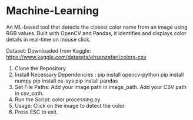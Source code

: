 # Machine-Learning

An ML-based tool that detects the closest color name from an image using RGB values. Built with OpenCV and Pandas, it identifies and displays color details in real-time on mouse click.

Dataset:
Downloaded from Kaggle: https://www.kaggle.com/datasets/ehsanzafari/colors-csv

1. Clone the Repository
2. Install Necessary Dependencies : pip install opencv-python
                                    pip install numpy
                                    pip install os-sys
                                    pip install pandas                             
3. Set File Paths: Add your image path in image_path.
                   Add your CSV path in csv_path.
4. Run the Script: color processing.py
5. Usage: Click on the image to detect the color.
6. Press ESC to exit.
